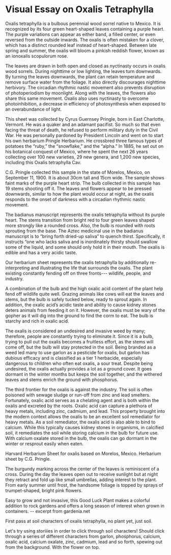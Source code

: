 <param ve-config
	   title="Oxalis Tetraphylla: Wood Sorrel"
	   source-image="https://iiif.wellcomecollection.org/image/V0044120EL/full/960%2C/0/default.jpg"
	   banner="https://upload.wikimedia.org/wikipedia/commons/7/73/Gluecksklee.jpg"
	   eid="Q157378"
	   about="Q157378"
	   layout="vtl"
	   num-maps="3"
	   num-images="8"
	   num-specimens="0"
	   num-primary-sources="3"
	   author="Benson Chien">


# Visual Essay on Oxalis Tetraphylla


Oxalis tetraphylla is a bulbous perennial wood sorrel native to Mexico. It is recognized by its four green heart-shaped leaves containing a purple heart. The purple variations can appear as either band, a filled center, or even reversed from the outside inwards. The oxalis is often mistaken for a clover, which has a distinct rounded leaf instead of heart-shaped. Between late spring and summer, the oxalis will bloom a pinkish reddish flower, known as an ionoxalis scopulorum rose. 

The leaves are drawn in both open and closed as nyctinasty occurs in oxalis wood sorrels. During nighttime or low lighting, the leaves turn downwards. By turning the leaves downwards, the plant can retain temperature and remove surface water from the foliage. It also directly discourages nighttime herbivory. The circadian rhythmic nastic movement also prevents disruption of photoperiodism by moonlight. Along with the leaves, the flowers also share this same movement. Oxalis also uses nyctinasty to overcome photoinhibition, a decrease in efficiency of photosynthesis when exposed to an overabundance of light.
<param eid="Q66117">
<param ve-map center="18.7475, -99.070278" zoom="12" show-labels>


This sheet was collected by Cyrus Guernsey Pringle, born in East Charlotte, Vermont. He was a quaker and an adamant pacifist. So much so that even facing the threat of death, he refused to perform military duty in the Civil War. He was personally pardoned by President Lincoln and went on to start his own herbarium Pringle Herbarium. He crossbred three famous types of potatoes the “ruby,” the “snowflake,” and the “alpha.” In 1885, he set out on his botanical conquest of Mexico, where he spent the next 26 years collecting over 100 new varieties, 29 new genera,  and 1,200 new species, including this Oxalis tetraphylla Cav.


C.G. Pringle collected this sample in the state of Morelos, Mexico, on September 11, 1900. It is about 30cm tall and 15cm wide. The sample shows faint marks of the purple heart strip. The bulb collected in this sample has 19 stems shooting off it. The leaves and flowers appear to be pressed downwards, similar to how the plant would occur at night, as the oxalis responds to the onset of darkness with a circadian rhythmic nastic movement.



The badianus manuscript represents the oxalis tetraphylla without its purple heart. The stems transition from bright red to four green leaves shaped more strongly like a rounded cross. Also, the bulb is rounded with roots sprouting from the base. The Aztec medicinal use in the badianus manuscript is to “bring forth dried-up saliva” to quench thirst. Specifically, it instructs “one who lacks saliva and is inordinately thirsty should swallow some of the liquid, and some should only hold it in their mouth. The oxalis is edible and has a very acidic taste. 


Our herbarium sheet represents the oxalis tetraphylla by additionally re-interpreting and illustrating the life that surrounds the oxalis. The plant existing constantly fending off on three fronts--- wildlife, people, and industry. 

A combination of the bulb and the high oxalic acid content of the plant help fend off wildlife quite well. Grazing animals like cows will eat the leaves and stems, but the bulb is safely tucked below, ready to sprout again. In addition, the oxalic acid’s acidic taste and ability to cause kidney stones deters animals from feeding it on it. However, the oxalis must be wary of the gopher as it will dig into the ground to find the corm to eat. The bulb is starchy and rich in oxalic acid. 

The oxalis is considered an undesired and invasive weed by many; therefore, people are constantly trying to eliminate it. Since it is a bulb, trying to pull out the oxalis becomes a fruitless effort, as the stems will come off, but the bulb will stay protected in the soil. Being branded as a weed led many to use garlon as a pesticide for oxalis, but garlon has dubious efficacy and is classified as a tier 1 herbacide, especially dangerous to children who often eat oxalis, a sour treat. Despite being undesired, the oxalis actually provides a lot as a ground cover. It goes dormant in the winter months but keeps the soil together, and the withered leaves and stems enrich the ground with phosphorus.

The third frontier for the oxalis is against the industry. The soil is often poisoned with sewage sludge or run-off from zinc and lead smelters. Fortunately, oxalic acid serves as a chelating agent and is both within the oxalis and excreted by the roots. Oxalic acid can capture a plethora of heavy metals, including zinc, cadmium, and lead. This property brought into the modern context allows the oxalis to be an excellent soil remediator for heavy metals. As a soil remediator, the oxalis acid is also able to bind to calcium. While this typically causes kidney stones in organisms, in calcified soil, it remediates the soil while storing calcium in the bulb for future use. With calcium oxalate stored in the bulb, the oxalis can go dormant in the winter or resprout easily when eaten. 



















Harvard Herbarium Sheet for oxalis based on Morelos, Mexico. Herbarium sheet by C.G. Pringle.
<param ve-image url="https://s3.amazonaws.com/huhwebimages/945132826A4A4C4/type/full/43707.jpg">

The burgundy marking across the center of the leaves is <span data-click-image-zoomto="396,54,224,292">reminiscent of a cross</span>. During the day the leaves open out to receive sunlight but at night they retract and fold up like small umbrellas, adding interest to the plant. From early summer until frost, the handsome foliage is topped by sprays of trumpet-shaped, bright pink flowers. 
<param ve-image url="https://iiif.wellcomecollection.org/image/V0044120EL/full/960%2C/0/default.jpg">

Easy to grow and not invasive, this Good Luck Plant makes a <span data-click-image-zoomto="135,210,174,227">colorful</span> addition to rock gardens and offers a long season of interest when grown in containers. -- excerpt from gardenia.net
<param ve-image title="oxalis drawing" url="https://github.com/bensonatharvard/oxalis/blob/main/190031_oxalis.jpg?raw=true">

First pass at <span data-click-image-zoomto="965,2375,899,1172">soil characters</span> of oxalis tetraphylla, no plant yet, just soil.
<param ve-image url="https://github.com/bensonatharvard/oxalis/blob/main/soil_character_test.jpg?raw=true">

Let's try using storiiies in order to click through soil characters! Should click through a series of different characters from garlon, phosphorus, calcium, oxalic acid, calcium oxalate, zinc, cadmium, lead and so forth, spewing out from the background. With the flower on top.
<param ve-storiiies id="ea21i">
